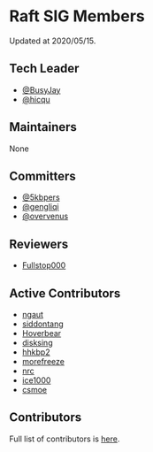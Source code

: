 # Raft SIG Members

Updated at 2020/05/15.

## Tech Leader

- [@BusyJay](https://github.com/BusyJay)
- [@hicqu](https://github.com/hicqu)

## Maintainers

None

## Committers

- [@5kbpers](https://github.com/5kbpers)
- [@gengliqi](https://github.com/gengliqi)
- [@overvenus](https://github.com/overvenus)

## Reviewers

- [Fullstop000](https://github.com/Fullstop000)

## Active Contributors

- [ngaut](https://github.com/ngaut)
- [siddontang](https://github.com/siddontang)
- [Hoverbear](https://github.com/Hoverbear)
- [disksing](https://github.com/disksing)
- [hhkbp2](https://github.com/hhkbp2)
- [morefreeze](https://github.com/morefreeze)
- [nrc](https://github.com/nrc)
- [ice1000](https://github.com/ice1000)
- [csmoe](https://github.com/csmoe)

## Contributors

Full list of contributors is [here](https://github.com/tikv/raft-rs/graphs/contributors).
